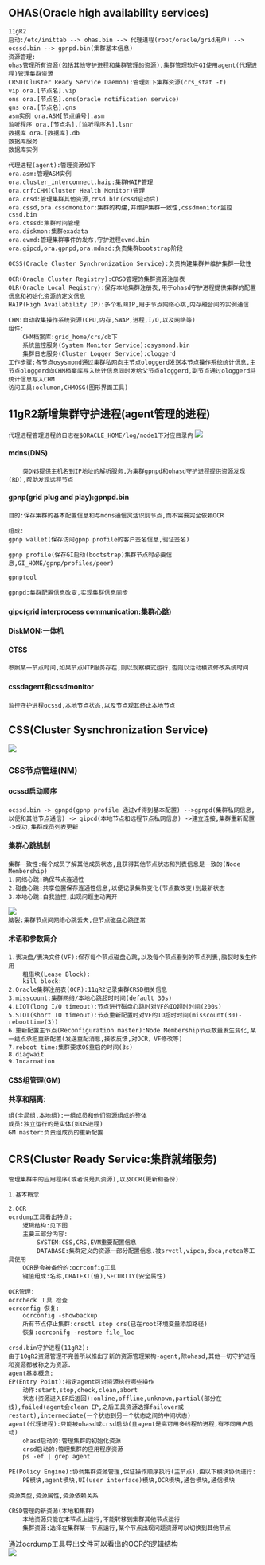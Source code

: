 ## OHAS(Oracle high availability services)
```
11gR2   
启动:/etc/inittab --> ohas.bin --> 代理进程(root/oracle/grid用户) --> ocssd.bin --> gpnpd.bin(集群基本信息)
资源管理:
ohas管理所有资源(包括其他守护进程和集群管理的资源),集群管理软件GI使用agent(代理进程)管理集群资源
CRSD(Cluster Ready Service Daemon):管理如下集群资源(crs_stat -t)
vip ora.[节点名].vip
ons ora.[节点名].ons(oracle notification service)
gns ora.[节点名].gns
asm实例 ora.ASM[节点编号].asm
监听程序 ora.[节点名].[监听程序名].lsnr
数据库 ora.[数据库].db
数据库服务 
数据库实例

代理进程(agent):管理资源如下
ora.asm:管理ASM实例
ora.cluster_interconnect.haip:集群HAIP管理
ora.crf:CHM(Cluster Health Monitor)管理
ora.crsd:管理集群其他资源,crsd.bin(cssd启动后)
ora.cssd,ora.cssdmonitor:集群的构建,并维护集群一致性,cssdmonitor监控cssd.bin
ora.ctssd:集群时间管理
ora.diskmon:集群exadata
ora.evmd:管理集群事件的发布,守护进程evmd.bin
ora.gipcd,ora.gpnpd,ora.mdnsd:负责集群bootstrap阶段

OCSS(Oracle Cluster Synchronization Service):负责构建集群并维护集群一致性

OCR(Oracle Cluster Registry):CRSD管理的集群资源注册表
OLR(Oracle Local Registry):保存本地集群注册表,用于ohasd守护进程提供集群的配置信息和初始化资源的定义信息
HAIP(High Availability IP):多个私网IP,用于节点网络心跳,内存融合间的实例通信

CHM:自动收集操作系统资源(CPU,内存,SWAP,进程,I/O,以及网络等)
组件:
    CHM档案库:grid_home/crs/db下
    系统监控服务(System Monitor Service):osysmond.bin
    集群日志服务(Cluster Logger Service):ologgerd
工作步骤:各节点osysmond通过集群私网向主节点ologgerd发送本节点操作系统统计信息,主节点ologgerd向CHM档案库写入统计信息同时发给父节点ologgerd,副节点通过ologgerd将统计信息写入CHM
访问工具:oclumon,CHMOSG(图形界面工具)
```
## 11gR2新增集群守护进程(agent管理的进程)
`代理进程管理进程的日志在$ORACLE_HOME/log/node1下对应目录内`
![](11GR2新增守护进程.png)
#### mdns(DNS)
        类DNS提供主机名到IP地址的解析服务,为集群gpnpd和ohasd守护进程提供资源发现(RD),帮助发现远程节点
#### gpnp(grid plug and play):gpnpd.bin
```
目的:保存集群的基本配置信息和与mdns通信灵活识别节点,而不需要完全依赖OCR

组成:
gpnp wallet(保存访问gpnp profile的客户签名信息,验证签名)

gpnp profile(保存GI启动(bootstrap)集群节点时必要信息,GI_HOME/gpnp/profiles/peer)

gpnptool

gpnpd:集群配置信息改变,实现集群信息同步

```
#### gipc(grid interprocess communication:集群心跳)

#### DiskMON:一体机

#### CTSS
`参照某一节点时间,如果节点NTP服务存在,则以观察模式运行,否则以活动模式修改系统时间`
#### cssdagent和cssdmonitor
```
监控守护进程ocssd,本地节点状态,以及节点观其终止本地节点
```
## CSS(Cluster Sysnchronization Service)
![](22.png)
### CSS节点管理(NM)
#### ocssd启动顺序
```
ocssd.bin -> gpnpd(gpnp profile 通过vf得到基本配置) -->gpnpd(集群私网信息,以便和其他节点通信) -> gipcd(本地节点和远程节点私网信息) ->建立连接,集群重新配置 ->成功,集群成员列表更新
```
#### 集群心跳机制
```
集群一致性:每个成员了解其他成员状态,且获得其他节点状态和列表信息是一致的(Node Membership)
1.网络心跳:确保节点连通性
2.磁盘心跳:共享位置保存连通性信息,以便记录集群变化(节点数改变)到最新状态
3.本地心跳:自我监控,出现问题主动离开
```
![](机制.png)   
`脑裂:集群节点间网络心跳丢失,但节点磁盘心跳正常`

#### 术语和参数简介
```
1.表决盘/表决文件(VF):保存每个节点磁盘心跳,以及每个节点看到的节点列表,脑裂时发生作用
    租借块(Lease Block):
    kill block:
2.Oracle集群注册表(OCR):11gR2记录集群CRSD相关信息
3.misscount:集群网络/本地心跳超时时间(default 30s)
4.LIOT(long I/O timeout):节点进行磁盘心跳时对VF的IO超时时间(200s)
5.SIOT(short IO timeout):节点重新配置时对VF的IO超时时间(misscount(30)-reboottime(3))
6.重新配置主节点(Reconfiguration master):Node Membership节点数量发生变化,某一结点承担重新配置(发送重配消息,接收反馈,对OCR，VF修改等)
7.reboot time:集群要求OS重启的时间(3s)
8.diagwait
9.Incarnation
```
#### CSS组管理(GM)
**共享和隔离**:
```
组(全局组,本地组):一组成员和他们资源组成的整体
成员:独立运行的是实体(如OS进程)
GM master:负责组成员的重新配置
```
## CRS(Cluster Ready Service:集群就绪服务)
`管理集群中的应用程序(或者说是其资源),以及OCR(更新和备份)`
```
1.基本概念

2.OCR
ocrdump工具看出特点:
    逻辑结构:见下图
    主要三部分内容:
        SYSTEM:CSS,CRS,EVM重要配置信息
        DATABASE:集群定义的资源一部分配置信息.被srvctl,vipca,dbca,netca等工具使用
    OCR是会被备份的:ocrconfig工具
    键值组成:名称,ORATEXT(值),SECURITY(安全属性)

OCR管理:
ocrcheck 工具 检查
ocrconfig 恢复:
    ocrconfig -showbackup
    所有节点停止集群:crsctl stop crs(已在root环境变量添加路径)
    恢复:ocrconifg -restore file_loc

crsd.bin守护进程(11gR2):
由于10gR2资源管理不完善所以推出了新的资源管理架构-agent,除ohasd,其他一切守护进程和资源都被称之为资源.
agent基本概念:
EP(Entry Point):指定agent可对资源执行哪些操作
    动作:start,stop,check,clean,abort
    状态(资源进入EP后返回):online,offline,unknown,partial(部分在线),failed(agent会clean EP,之后工具资源选择failover或restart),intermediate(一个状态到另一个状态之间的中间状态)
agent(代理进程):只能被ohasd或crsd启动(且agent是高可用多线程的进程,有不同用户启动)
    ohasd启动的:管理集群的初始化资源
    crsd启动的:管理集群的应用程序资源
    ps -ef | grep agent

PE(Policy Engine):协调集群资源管理,保证操作顺序执行(主节点),由以下模块协调进行:
    PE模块,agent模块,UI(user interface)模块,OCR模块,通告模块,通信模块

资源类型,资源属性,资源依赖关系

CRSD管理的新资源(本地和集群)
    本地资源只能在本节点上运行,不能转移到集群其他节点运行
    集群资源:选择在集群某一节点运行,某个节点出现问题资源可以切换到其他节点
```
通过ocrdump工具导出文件可以看出的OCR的逻辑结构    
![](ocr.png)

